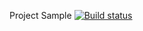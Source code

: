 Project Sample [![Build status](https://ci.appveyor.com/api/projects/status/kui08as2dsydie3n?svg=true)](https://ci.appveyor.com/project/yulivanova/patterns)